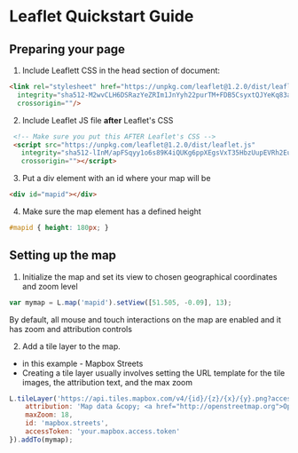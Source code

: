 # Leaflet Quickstart Guide

## Preparing your page

1. Include Leaflett CSS in the head section of document:

 ```html
 <link rel="stylesheet" href="https://unpkg.com/leaflet@1.2.0/dist/leaflet.css"
   integrity="sha512-M2wvCLH6DSRazYeZRIm1JnYyh22purTM+FDB5CsyxtQJYeKq83arPe5wgbNmcFXGqiSH2XR8dT/fJISVA1r/zQ=="
   crossorigin=""/>
```

2. Include Leaflet JS file **after** Leaflet's CSS
```html
 <!-- Make sure you put this AFTER Leaflet's CSS -->
 <script src="https://unpkg.com/leaflet@1.2.0/dist/leaflet.js"
   integrity="sha512-lInM/apFSqyy1o6s89K4iQUKg6ppXEgsVxT35HbzUupEVRh2Eu9Wdl4tHj7dZO0s1uvplcYGmt3498TtHq+log=="
   crossorigin=""></script>
```

3. Put a div element with an id where your map will be

```html
<div id="mapid"></div>
```

4. Make sure the map element has a defined height
```css
#mapid { height: 180px; }
```

## Setting up the map

1. Initialize the map and set its view to chosen geographical coordinates and zoom level

```js
var mymap = L.map('mapid').setView([51.505, -0.09], 13);
```

By default, all mouse and touch interactions on the map are enabled and it has zoom and attribution controls

2. Add a tile layer to the map. 
  - in this example - Mapbox Streets
  - Creating a tile layer usually involves setting the URL template for the tile images, the attribution text, and the max zoom

```js
L.tileLayer('https://api.tiles.mapbox.com/v4/{id}/{z}/{x}/{y}.png?access_token={accessToken}', {
    attribution: 'Map data &copy; <a href="http://openstreetmap.org">OpenStreetMap</a> contributors, <a href="http://creativecommons.org/licenses/by-sa/2.0/">CC-BY-SA</a>, Imagery © <a href="http://mapbox.com">Mapbox</a>',
    maxZoom: 18,
    id: 'mapbox.streets',
    accessToken: 'your.mapbox.access.token'
}).addTo(mymap);
```